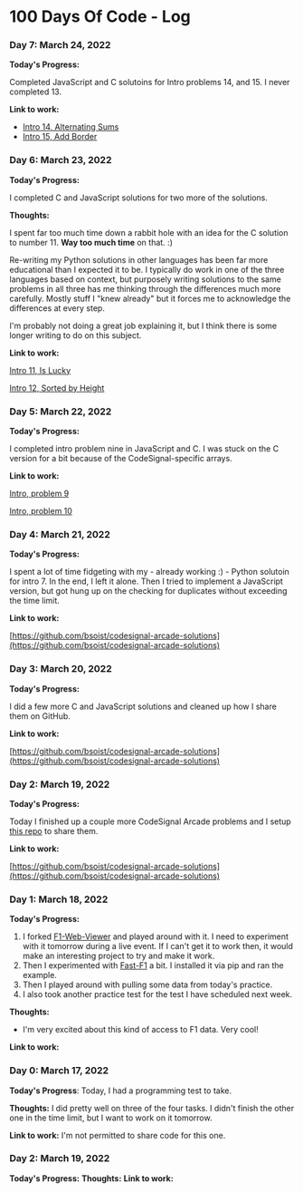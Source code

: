 # 100 Days Of Code - Log

### Day 7: March 24, 2022

**Today's Progress:**

Completed JavaScript and C solutoins for Intro problems 14, and 15. I never completed 13.

**Link to work:**

* [Intro 14, Alternating Sums](https://github.com/bsoist/codesignal-arcade-solutions/blob/main/0_intro/014_alternatingSums.md)
* [Intro 15, Add Border](https://github.com/bsoist/codesignal-arcade-solutions/blob/main/0_intro/015_addBorder.md)
### Day 6: March 23, 2022
**Today's Progress:**

I completed C and JavaScript solutions for two more of the solutions. 

**Thoughts:** 

I spent far too much time down a rabbit hole with an idea for the C solution to number 11. **Way too much time** on that. :) 

Re-writing my Python solutions in other languages has been far more educational than I expected it to be. I typically do work in one of the three languages based on context, but purposely writing solutions to the same problems in all three has me thinking through the differences much more carefully. Mostly stuff I "knew already" but it forces me to acknowledge the differences at every step. 

I'm probably not doing a great job explaining it, but I think there is some longer writing to do on this subject. 

**Link to work:**

[Intro 11, Is Lucky](https://github.com/bsoist/codesignal-arcade-solutions/blob/main/0_intro/011_isLucky.md)

[Intro 12, Sorted by Height](https://github.com/bsoist/codesignal-arcade-solutions/blob/main/0_intro/012_sortByHeight.md)
### Day 5: March 22, 2022
**Today's Progress:**

I completed intro problem nine in JavaScript and C. I was stuck on the C version for a bit because of the CodeSignal-specific arrays.

**Link to work:**

[Intro, problem 9](https://github.com/bsoist/codesignal-arcade-solutions/blob/main/0_intro/009_allLongestStrings.md)

[Intro, problem 10](https://github.com/bsoist/codesignal-arcade-solutions/blob/main/0_intro/010_commonCharacterCount.md)

### Day 4: March 21, 2022
**Today's Progress:**

I spent a lot of time fidgeting with my - already working :) - Python solutoin for intro 7. In the end, I left it alone. Then I tried to implement a JavaScript version, but got hung up on the checking for duplicates without exceeding the time limit. 

**Link to work:**

[https://github.com/bsoist/codesignal-arcade-solutions](https://github.com/bsoist/codesignal-arcade-solutions)

### Day 3: March 20, 2022
**Today's Progress:**

I did a few more C and JavaScript solutions and cleaned up how I share them on GitHub.

**Link to work:**

[https://github.com/bsoist/codesignal-arcade-solutions](https://github.com/bsoist/codesignal-arcade-solutions)

### Day 2: March 19, 2022
**Today's Progress:**

Today I finished up a couple more CodeSignal Arcade problems and I setup [this repo](https://github.com/bsoist/codesignal-arcade-solutions) to share them.

**Link to work:**

[https://github.com/bsoist/codesignal-arcade-solutions](https://github.com/bsoist/codesignal-arcade-solutions)

### Day 1: March 18, 2022
**Today's Progress:**

1. I forked [F1-Web-Viewer](https://github.com/bootsie123/F1-Web-Viewer) and played around with it. I need to experiment with it tomorrow during a live event. If I can't get it to work then, it would make an interesting project to try and make it work.
1. Then I experimented with [Fast-F1](https://github.com/theOehrly/Fast-F1) a bit. I installed it via pip and ran the example. 
1. Then I played around with pulling some data from today's practice. 
1. I also took another practice test for the test I have scheduled next week.

**Thoughts:** 
* I'm very excited about this kind of access to F1 data. Very cool!

**Link to work:**
### Day 0: March 17, 2022

**Today's Progress**: Today, I had a programming test to take. 

**Thoughts:** I did pretty well on three of the four tasks. I didn't finish the other one in the time limit, but I want to work on it tomorrow.

**Link to work:** I'm not permitted to share code for this one.



### Day 2: March 19, 2022
**Today's Progress:**
**Thoughts:** 
**Link to work:**
